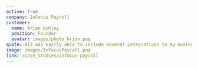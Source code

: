 ```yaml
---
active: true
company: InFocus Payroll
customer:
  name: Brian Bohley
  position: Founder
  avatar: images/photo_brian.png
quote: B12 was easily able to include several integrations to my business website, such as Calendly and Drift, that facilitate communication with my clients. The experience was seamless, unlike my previous experience with most website builders.
image: images/InFocusPayroll.png
link: /case_studies/infocus-payroll
---
```


